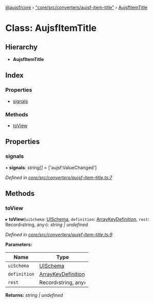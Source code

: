 [@aujsf/core](../README.md) › ["core/src/converters/aujsf-item-title"](../modules/_core_src_converters_aujsf_item_title_.md) › [AujsfItemTitle](_core_src_converters_aujsf_item_title_.aujsfitemtitle.md)

# Class: AujsfItemTitle

## Hierarchy

* **AujsfItemTitle**

## Index

### Properties

* [signals](_core_src_converters_aujsf_item_title_.aujsfitemtitle.md#signals)

### Methods

* [toView](_core_src_converters_aujsf_item_title_.aujsfitemtitle.md#toview)

## Properties

###  signals

• **signals**: *string[]* = ['aujsf:ValueChanged']

*Defined in [core/src/converters/aujsf-item-title.ts:7](https://github.com/jbockle/au-jsonschema-form/blob/ffdfbe8/packages/core/src/converters/aujsf-item-title.ts#L7)*

## Methods

###  toView

▸ **toView**(`uiSchema`: [UISchema](../interfaces/_core_src_models_ui_schema_.uischema.md), `definition`: [ArrayKeyDefinition](../interfaces/_core_src_models_key_definition_.arraykeydefinition.md), `rest`: Record‹string, any›): *string | undefined*

*Defined in [core/src/converters/aujsf-item-title.ts:9](https://github.com/jbockle/au-jsonschema-form/blob/ffdfbe8/packages/core/src/converters/aujsf-item-title.ts#L9)*

**Parameters:**

Name | Type |
------ | ------ |
`uiSchema` | [UISchema](../interfaces/_core_src_models_ui_schema_.uischema.md) |
`definition` | [ArrayKeyDefinition](../interfaces/_core_src_models_key_definition_.arraykeydefinition.md) |
`rest` | Record‹string, any› |

**Returns:** *string | undefined*
